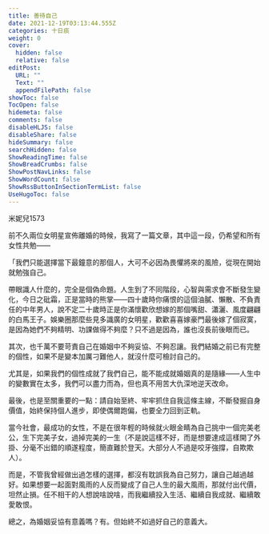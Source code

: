 ```yaml
---
title: 善待自己
date: 2021-12-19T03:13:44.555Z
categories: 十日痰
weight: 0
cover:
  hidden: false
  relative: false
editPost:
  URL: ""
  Text: ""
  appendFilePath: false
showToc: false
TocOpen: false
hidemeta: false
comments: false
disableHLJS: false
disableShare: false
hideSummary: false
searchHidden: false
ShowReadingTime: false
ShowBreadCrumbs: false
ShowPostNavLinks: false
ShowWordCount: false
ShowRssButtonInSectionTermList: false
UseHugoToc: false
---
```



米妮兒1573 





前不久兩位女明星宣佈離婚的時候，我寫了一篇文章，其中這一段，仍希望和所有女性共勉——

「我們只能選擇當下最鐘意的那個人，大可不必因為畏懼將來的風險，從現在開始就勉強自己。

帶眼識人什麼的，完全是個偽命題。人生到了不同階段，心智與需求會不斷發生變化，今日之砒霜，正是當時的熊掌——四十歲時你痛恨的這個油膩、懶散、不負責任的中年男人，說不定二十歲時正是你滿懷歡欣想嫁的那個嘴甜、瀟灑、風度翩翩的白馬王子。娛樂圈那麼些見多識廣的女明星，歡歡喜喜嫁豪門最後嫁了個寂寞，是因為她們不夠精明、功課做得不夠麼？只不過是因為，誰也沒長前後眼而已。

其次，也千萬不要苛責自己在婚姻中不夠妥協、不夠忍讓。我們結婚之前已有完整的個性，如果不是變本加厲刁難他人，就沒什麼可檢討自己的。

尤其是，如果我們的個性成就了我們自己，能不能成就婚姻真的是隨緣——人生中的變數實在太多，我們可以盡力而為，但也真不用苦大仇深地逆天改命。

最後，也是至關重要的一點：請自始至終、牢牢抓住自我這條主線，不斷發掘自身價值，始終保持個人進步，即使偶爾跑偏，也要全力回到正軌。

當今社會，最成功的女性，不是在很年輕的時候就火眼金睛為自己挑中一個完美老公，生下完美子女，過掉完美的一生（不是說這樣不好，而是想要達成這樣開了外掛、分毫不出錯的順遂程度，簡直難於登天。大部分人不過是咬牙強撐，自欺欺人）。

而是，不管我曾經做出過怎樣的選擇，都沒有耽誤我為自己努力，讓自己越過越好。如果想要一起面對風雨的人反而變成了自己人生的最大風雨，那就付出代價，坦然止損。任不相干的人想說啥說啥，而我繼續投入生活、繼續自我成就、繼續敢愛敢恨。

總之，為婚姻妥協有意義嗎？有。但始終不如過好自己的意義大。